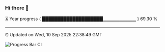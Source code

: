 ### Hi there 👋

⏳ Year progress { ████████████████████▁▁▁▁▁▁▁▁▁▁ } 69.30 %

---

⏰ Updated on Wed, 10 Sep 2025 22:38:49 GMT

![Progress Bar CI](https://github.com/IshwaranRudhara/GIT-ACTION/workflows/Progress%20Bar%20CI/badge.svg)
